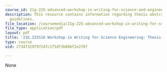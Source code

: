 ```yaml
---
course_id: 21g-225-advanced-workshop-in-writing-for-science-and-engineering-els-spring-2016
description: This resource contains information regarding thesis abstract preparation
  guidelines.
file_location: /coursemedia/21g-225-advanced-workshop-in-writing-for-science-and-engineering-els-spring-2016/2734f32979724fc1f5df3b80bf2e2f0f_MIT21G_225S16_ThesisPrep.pdf
file_type: application/pdf
layout: pdf
title: '21G.225S16 Workshop in Writing for Science Engineering: Thesis Abstract Preparation'
type: course
uid: 2734f32979724fc1f5df3b80bf2e2f0f

---
```

None